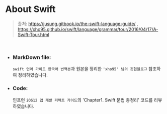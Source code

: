 # About Swift

> 출처: https://jusung.gitbook.io/the-swift-language-guide/ ,
> https://xho95.github.io/swift/language/grammar/tour/2016/04/17/A-Swift-Tour.html

<br>

- ### MarkDown file:

  `swift 언어 가이드 한국어 번역본`과 원본을 정리한 `'xho95' 님의 깃헙블로그` 참조하여 정리하였습니다.

- ### Code:
  인프런 `iOS12 앱 개발 퍼펙트 가이드`의 'Chapter1. Swift 문법 총정리' 코드를 리뷰하였습니다.
